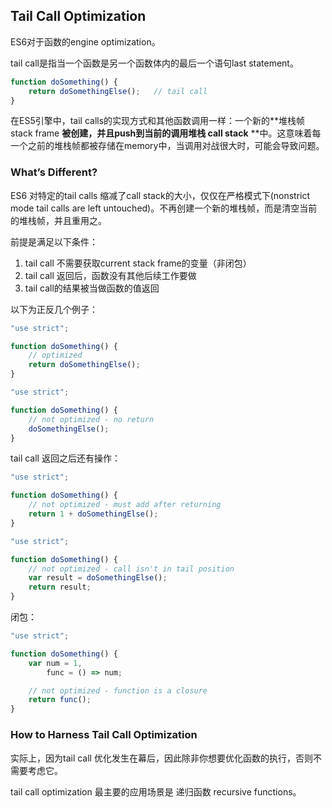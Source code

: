 ## Tail Call Optimization

ES6对于函数的engine optimization。

tail call是指当一个函数是另一个函数体内的最后一个语句last statement。

```js
function doSomething() {
    return doSomethingElse();   // tail call
}
```

在ES5引擎中，tail calls的实现方式和其他函数调用一样：一个新的**堆栈帧 stack frame **被创建，并且push到当前的调用堆栈 call stack** **中。这意味着每一个之前的堆栈帧都被存储在memory中，当调用对战很大时，可能会导致问题。

### What’s Different?

ES6 对特定的tail calls 缩减了call stack的大小，仅仅在严格模式下\(nonstrict mode tail calls are left untouched\)。不再创建一个新的堆栈帧，而是清空当前的堆栈帧，并且重用之。

前提是满足以下条件：

1. tail call 不需要获取current stack frame的变量（非闭包）
2. tail call 返回后，函数没有其他后续工作要做
3. tail call的结果被当做函数的值返回

以下为正反几个例子：

```js
"use strict";

function doSomething() {
    // optimized
    return doSomethingElse();
}
```

```js
"use strict";

function doSomething() {
    // not optimized - no return
    doSomethingElse();
}
```

tail call 返回之后还有操作：

```js
"use strict";

function doSomething() {
    // not optimized - must add after returning
    return 1 + doSomethingElse();
}
```

```js
"use strict";

function doSomething() {
    // not optimized - call isn't in tail position
    var result = doSomethingElse();
    return result;
}
```

闭包：

```js
"use strict";

function doSomething() {
    var num = 1,
        func = () => num;

    // not optimized - function is a closure
    return func();
}
```

### How to Harness Tail Call Optimization

实际上，因为tail call 优化发生在幕后，因此除非你想要优化函数的执行，否则不需要考虑它。

tail call optimization 最主要的应用场景是 递归函数 recursive functions。


